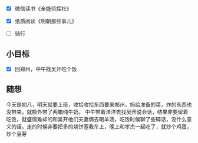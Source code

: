 - [x] 微信读书《全能侦探社》
- [x] 纸质阅读《明朝那些事儿》
- [ ] 骑行


## 小目标
- [x] 回郑州，中午找吴开吃个饭

## 随想
今天是初八，明天就要上班，收拾收拾东西要来郑州，妈给准备的菜，炸的东西也没带来，就额外带了两箱纯牛奶。
中午带着洋洋去找吴开说会话，结果非要留着吃饭，就盛情难却的和吴开他们夫妻俩去喝羊汤，吃饭时候聊了些碎话，没什么意义的话。走的时候非要把多的烧饼塞我车上，晚上和孝杰一起吃了，就炒个鸡蛋，炒个豆芽